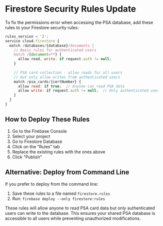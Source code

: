 # Firestore Security Rules Update

To fix the permissions error when accessing the PSA database, add these rules to your Firestore security rules:

```javascript
rules_version = '2';
service cloud.firestore {
  match /databases/{database}/documents {
    // Basic rules for authenticated users
    match /{document=**} {
      allow read, write: if request.auth != null;
    }
    
    // PSA card collection - allow reads for all users
    // but only allow writes from authenticated users
    match /psa_cards/{certNumber} {
      allow read: if true;  // Anyone can read PSA data
      allow write: if request.auth != null;  // Only authenticated users can write
    }
  }
}
```

## How to Deploy These Rules

1. Go to the Firebase Console
2. Select your project
3. Go to Firestore Database
4. Click on the "Rules" tab
5. Replace the existing rules with the ones above
6. Click "Publish"

## Alternative: Deploy from Command Line

If you prefer to deploy from the command line:

1. Save these rules to a file named `firestore.rules`
2. Run: `firebase deploy --only firestore:rules`

These rules will allow anyone to read PSA card data but only authenticated users can write to the database. This ensures your shared PSA database is accessible to all users while preventing unauthorized modifications.
